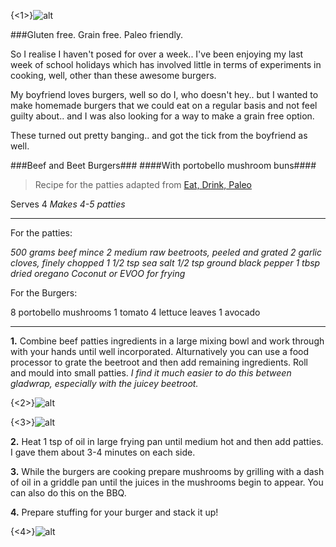 {<1>}![alt](/content/images/2014/Jan/IMG_1098.jpg)

###Gluten free. Grain free. Paleo friendly.


So I realise I haven't posed for over a week.. I've been enjoying my last week of school holidays which has involved little in terms of experiments in cooking, well, other than these awesome burgers.

My boyfriend loves burgers, well so do I, who doesn't hey.. but I wanted to make homemade burgers that we could eat on a regular basis and not feel guilty about.. and I was also looking for a way to make a grain free option. 

These turned out pretty banging.. and got the tick from the boyfriend as well.


###Beef and Beet Burgers###
####With portobello mushroom buns####

>Recipe for the patties adapted from [Eat, Drink, Paleo](http://eatdrinkpaleo.com.au/rosemary-beetroot-burgers-recipe/)

Serves 4
_Makes 4-5 patties_
___

For the patties: 

_500 grams beef mince
2 medium raw beetroots, peeled and grated
2 garlic cloves, finely chopped
1 1/2 tsp sea salt
1/2 tsp ground black pepper
1 tbsp dried oregano
Coconut or EVOO for frying_

For the Burgers:

8 portobello mushrooms
1 tomato
4 lettuce leaves
1 avocado
___
**1.** Combine beef patties ingredients in a large mixing bowl and work through with your hands until well incorporated. Alturnatively you can use a food processor to grate the beetroot and then add remaining ingredients. Roll and mould into small patties.
*I find it much easier to do this between gladwrap, especially with the juicey beetroot.*

{<2>}![alt](/content/images/2014/Jan/IMG_1082.jpg)

{<3>}![alt](/content/images/2014/Jan/IMG_1086.jpg)

**2.** Heat 1 tsp of oil in large frying pan until medium hot and then add patties. I gave them about 3-4 minutes on each side. 

**3.** While the burgers are cooking prepare mushrooms by grilling with a dash of oil in a griddle pan until the juices in the mushrooms begin to appear. You can also do this on the BBQ.

**4.** Prepare stuffing for your burger and stack it up! 





{<4>}![alt](/content/images/2014/Jan/IMG_1103.jpg)
